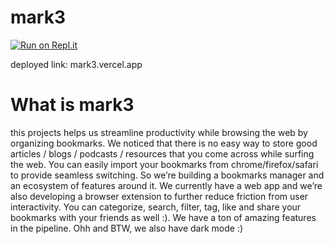 # mark3

[![Run on Repl.it](https://replit.com/badge/github/adarsh500/mark)](https://replit.com/new/github/adarsh500/mark)

deployed link: mark3.vercel.app

# What is mark3
this projects helps us streamline productivity while browsing the web by organizing bookmarks. We noticed that there is no easy way to store good articles / blogs / podcasts / resources that you come across while surfing the web. You can easily import your bookmarks from chrome/firefox/safari to provide seamless switching. So we’re building a bookmarks manager and an ecosystem of features around it. We currently have a web app and we’re also developing a browser extension to further reduce friction from user interactivity. You can categorize, search, filter, tag, like and share your bookmarks with your friends as well :). We have a ton of amazing features in the pipeline. Ohh and BTW, we also have dark mode :)
